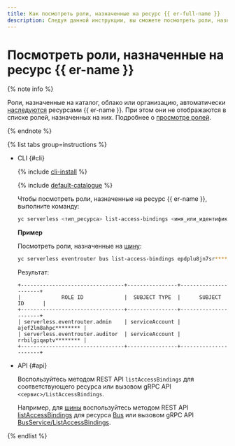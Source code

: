 ```yaml
---
title: Как посмотреть роли, назначенные на ресурс {{ er-full-name }}
description: Следуя данной инструкции, вы сможете посмотреть роли, назначенные на ресурс {{ er-name }}.
---
```


# Посмотреть роли, назначенные на ресурс {{ er-name }}

{% note info %}

Роли, назначенные на каталог, облако или организацию, автоматически [наследуются](../../../../iam/concepts/access-control/index.md#inheritance) ресурсами {{ er-name }}. При этом они не отображаются в списке ролей, назначенных на них. Подробнее о [просмотре ролей](../../../../iam/operations/roles/get-assigned-roles.md).

{% endnote %}

{% list tabs group=instructions %}

- CLI {#cli}

  {% include [cli-install](../../../../_includes/cli-install.md) %}

  {% include [default-catalogue](../../../../_includes/default-catalogue.md) %}

  Чтобы посмотреть роли, назначенные на ресурс {{ er-name }}, выполните команду:

  ```bash
  yc serverless <тип_ресурса> list-access-bindings <имя_или_идентификатор_ресурса>
  ```

  **Пример**

  Посмотреть роли, назначенные на [шину](../../../concepts/eventrouter/bus.md):

  ```bash
  yc serverless eventrouter bus list-access-bindings epdplu8jn7sr********
  ```

  Результат:

  ```text
  +---------------------------------+----------------+----------------------+
  |             ROLE ID             |  SUBJECT TYPE  |      SUBJECT ID      |
  +---------------------------------+----------------+----------------------+
  | serverless.eventrouter.admin    | serviceAccount | ajef2lm8ahpc******** |
  | serverless.eventrouter.auditor  | serviceAccount | rrbilgiqaptv******** |
  +---------------------------------+----------------+----------------------+
  ```

- API {#api}

  Воспользуйтесь методом REST API `listAccessBindings` для соответствующего ресурса или вызовом gRPC API `<сервис>/ListAccessBindings`.

  Например, для [шины](../../../concepts/eventrouter/bus.md) воспользуйтесь методом REST API [listAccessBindings](../../../../serverless-integrations/eventrouter/api-ref/Bus/listAccessBindings.md) для ресурса [Bus](../../../../serverless-integrations/eventrouter/api-ref/Bus/index.md) или вызовом gRPC API [BusService/ListAccessBindings](../../../../serverless-integrations/eventrouter/api-ref/grpc/Bus/listAccessBindings.md).

{% endlist %}